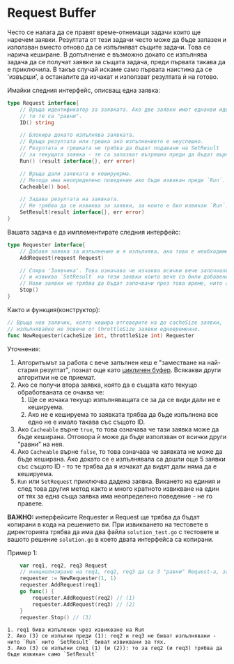 # Request Buffer

Често се налага да се правят време-отнемащи задачи които ще наречем заявки. Резултата от тези задачи често може да бъде запазен и използван вместо отново да се изпълняват същите задачи. Това се нарича кеширанe. В допълнение е възможно докато се изпълнява задача да се получат заявки за същата задача, преди първата такава да е приключила. В такъв случай искаме само първата наистина да се 'извърши', а останалите да изчакат и използват резултата ѝ на готово.

Имайки следния интерфейс, описващ една заявка:

```go
type Request interface{
	// Връща идентификатор за заявката. Ако две заявки имат еднакви идентификатори
	// то те са "равни".
	ID() string

	// Блокира докато изпълнява заявката.
	// Връща резултата или грешка ако изпълнението е неуспешно.
	// Резултата и грешката не трябва да бъдат подавани на SetResult
	// за текущата заявка - те са запазват вътрешно преди да бъдат върнати.
	Run() (result interface{}, err error)

	// Връща дали заявката е кешируерма.
	// Метода има неопределено поведение ако бъде извикан преди `Run`.
	Cacheable() bool

	// Задава резултата на заявката.
	// Не трябва да се извиква за заявки, за които е бил извикан `Run`.
	SetResult(result interface{}, err error)
}
```


Вашата задача е да имплементирате следния интерфейс:

```go
type Requester interface{
	// Добавя заявка за изпълнение и я изпълнява, ако това е необходимо, при първа възможност.
	AddRequest(request Request)

	// Спира 'Заявчика'. Това означава че изчаква всички вече започнали заявки да завършат
	// и извиква `SetResult` на тези заявки които вече са били добавени, но "равни" на тях вече са били изпълнявание.
	// Нови заявки не трябва да бъдат започвани през това време, нито ако вече започнати равни на тях да бъдат добавяни за извиквани на `SetResult`.
	Stop()
}
```

Както и функция(конструктор):

```go
// Връща нов заявчик, която кешира отговорите на до cacheSize заявки,
// изпълнявайке не повече от throttleSize заявки едновременно.
func NewRequester(cacheSize int, throttleSize int) Requester
```

Уточнения: 

1. Алгоритъмът за работа с вече запълнен кеш е "заместване на най-стария резултат", познат още като [цикличен буфер](https://en.wikipedia.org/wiki/Circular_buffer). Всякакви други алгоритми не сe приемат.
2. Ако се получи втора заявка, която да е същата като текущо обработваната се очаква че:
	1. Ще се изчака текущо изпълняващата се за да се види дали не е кешируема.
	2. Ако не е кешируема то заявката трябва да бъде изпълнена все едно не е имало такава със същото ID.
3. Aко `Cacheable` върне `true`, то това означава че тази заявка може да бъде кеширана. Отговора ѝ може да бъде използван от всички други "равни" на нея.
4. Ако `Cacheable` върне `false`, то това означава че заявката не може да бъде кеширана. Ако докато се е изпълнявала са дошли още 5 заявки със същото ID - то те трябва да я изчакат да видят дали няма да e кешируема.
5. `Run` или `SetRequest` приключва дадена заявка. Викането на единия и след това другия метод както и много кратното извикване на един от тях за една съща заявка има неопределено поведение - не го правете.


**ВАЖНО:** интерфейсите Requester и Request ще трябва да бъдат копирани в кода на решението ви. При извикването на тестовете в директорията трябва да има два файла `solution_test.go` с тестовете и вашото решение `solution.go` в което двата интерфейса са копирани.

Пример 1:

```go
	var req1, req2, req3 Request
	// инициализиране на req1, req2, req3 да са 3 "равни" Request-а, за които Cacheable връща true.
	requester := NewRequester(1, 1)
	requester.AddRequest(req1)
	go func() {
		requester.AddRequest(req2) // (1)
		requester.AddRequest(req3) // (2)
	}
	requester.Stop() // (3)
```
	1. req1 бива изпъленен чрез извикване на Run
	2. Ако (3) се изпълни преди (1): req2 и req3 не биват изпълнявани - нито `Run` нито `SetResult` биват извиквани за тях.
	3. Ако (3) се изпълни след (1) (и (2)): то за req2 (и req3) трябва да бъде извикан само `SetResult`
